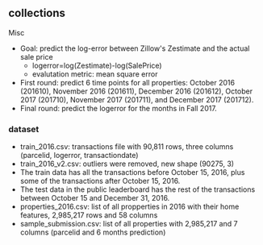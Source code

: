 ## collections


Misc
- Goal: predict the log-error between Zillow's Zestimate and the actual sale price
  - logerror=log(Zestimate)-log(SalePrice)
  - evalutation metric: mean square error
- First round: predict 6 time points for all properties: October 2016 (201610), November 2016 (201611), December 2016 (201612), October 2017 (201710), November 2017 (201711), and December 2017 (201712). 
- Final round: predict the logerror for the months in Fall 2017.  

### dataset
* train_2016.csv: transactions file with 90,811 rows, three columns (parcelid, logerror,	transactiondate)
* train_2016_v2.csv: outliers were removed, new shape (90275, 3)
* The train data has all the transactions before October 15, 2016, plus some of the transactions after October 15, 2016.
* The test data in the public leaderboard has the rest of the transactions between October 15 and December 31, 2016.
* properties_2016.csv: list of all propperties in 2016 with their home features, 2,985,217 rows and 58 columns
* sample_submission.csv:  list of all properties with 2,985,217 and  7 columns (parcelid and 6 months prediction)


